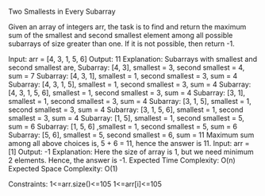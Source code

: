 Two Smallests in Every Subarray


Given an array of integers arr, the task is to find and return the maximum sum of the smallest and second smallest element among all possible subarrays of size greater than one. If it is not possible, then return -1.

Input: arr = [4, 3, 1, 5, 6]
Output: 11
Explanation: Subarrays with smallest and second smallest are,
Subarray: [4, 3], smallest = 3, second smallest = 4, sum = 7
Subarray: [4, 3, 1], smallest = 1, second smallest = 3, sum = 4
Subarray: [4, 3, 1, 5], smallest = 1, second smallest = 3, sum = 4
Subarray: [4, 3, 1, 5, 6], smallest = 1, second smallest = 3, sum = 4
Subarray: [3, 1], smallest = 1, second smallest = 3, sum = 4
Subarray: [3, 1, 5], smallest = 1, second smallest = 3, sum = 4
Subarray: [3, 1, 5, 6], smallest = 1, second smallest = 3, sum = 4
Subarray: [1, 5], smallest = 1, second smallest = 5, sum = 6
Subarray: [1, 5, 6] ,smallest = 1, second smallest = 5, sum = 6
Subarray: [5, 6], smallest = 5, second smallest = 6, sum = 11
Maximum sum among all above choices is, 5 + 6 = 11, hence the answer is 11.
Input: arr = [1]
Output: -1
Explanation: Here the size of array is 1, but we need minimum 2 elements. Hence, the answer is -1.
Expected Time Complexity: O(n)
Expected Space Complexity: O(1)

Constraints:
1<=arr.size()<=105 
1<=arr[i]<=105

